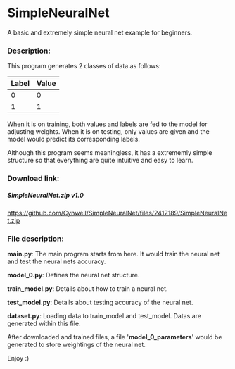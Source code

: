 # SimpleNeuralNet
A basic and extremely simple neural net example for beginners.

### Description:

This program generates 2 classes of data as follows:

| Label | Value |
| ----- | ------|
|  0    |   0   |
|  1    |   1   |

When it is on training, both values and labels are fed to the model for adjusting weights.
When it is on testing, only values are given and the model would predict its corresponding labels.

Although this program seems meaningless, it has a extrememly simple structure so that everything are quite intuitive and easy to learn.


### Download link:

##### SimpleNeuralNet.zip v1.0
https://github.com/Cynwell/SimpleNeuralNet/files/2412189/SimpleNeuralNet.zip


### File description:

**main.py**: The main program starts from here. It would train the neural net and test the neural nets accuracy.

**model_0.py**: Defines the neural net structure.

**train_model.py**: Details about how to train a neural net.

**test_model.py**: Details about testing accuracy of the neural net.

**dataset.py**: Loading data to train_model and test_model. Datas are generated within this file.

After downloaded and trained files, a file '**model_0_parameters**' would be generated to store weightings of the neural net.

Enjoy :)
